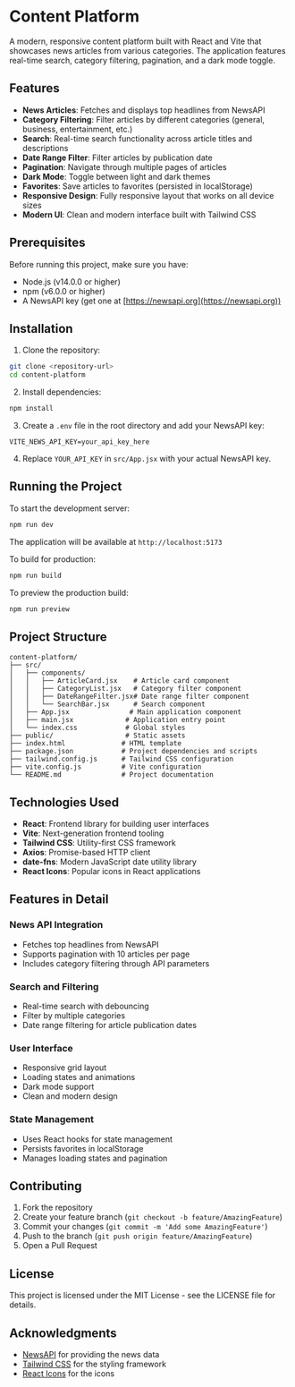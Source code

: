 # Content Platform

A modern, responsive content platform built with React and Vite that showcases news articles from various categories. The application features real-time search, category filtering, pagination, and a dark mode toggle.


## Features

- **News Articles**: Fetches and displays top headlines from NewsAPI
- **Category Filtering**: Filter articles by different categories (general, business, entertainment, etc.)
- **Search**: Real-time search functionality across article titles and descriptions
- **Date Range Filter**: Filter articles by publication date
- **Pagination**: Navigate through multiple pages of articles
- **Dark Mode**: Toggle between light and dark themes
- **Favorites**: Save articles to favorites (persisted in localStorage)
- **Responsive Design**: Fully responsive layout that works on all device sizes
- **Modern UI**: Clean and modern interface built with Tailwind CSS

## Prerequisites

Before running this project, make sure you have:

- Node.js (v14.0.0 or higher)
- npm (v6.0.0 or higher)
- A NewsAPI key (get one at [https://newsapi.org](https://newsapi.org))

## Installation

1. Clone the repository:
```bash
git clone <repository-url>
cd content-platform
```

2. Install dependencies:
```bash
npm install
```

3. Create a `.env` file in the root directory and add your NewsAPI key:
```env
VITE_NEWS_API_KEY=your_api_key_here
```

4. Replace `YOUR_API_KEY` in `src/App.jsx` with your actual NewsAPI key.

## Running the Project

To start the development server:

```bash
npm run dev
```

The application will be available at `http://localhost:5173`

To build for production:

```bash
npm run build
```

To preview the production build:

```bash
npm run preview
```

## Project Structure

```
content-platform/
├── src/
│   ├── components/
│   │   ├── ArticleCard.jsx    # Article card component
│   │   ├── CategoryList.jsx   # Category filter component
│   │   ├── DateRangeFilter.jsx# Date range filter component
│   │   └── SearchBar.jsx      # Search component
│   ├── App.jsx               # Main application component
│   ├── main.jsx             # Application entry point
│   └── index.css            # Global styles
├── public/                  # Static assets
├── index.html              # HTML template
├── package.json            # Project dependencies and scripts
├── tailwind.config.js      # Tailwind CSS configuration
├── vite.config.js          # Vite configuration
└── README.md               # Project documentation
```

## Technologies Used

- **React**: Frontend library for building user interfaces
- **Vite**: Next-generation frontend tooling
- **Tailwind CSS**: Utility-first CSS framework
- **Axios**: Promise-based HTTP client
- **date-fns**: Modern JavaScript date utility library
- **React Icons**: Popular icons in React applications

## Features in Detail

### News API Integration
- Fetches top headlines from NewsAPI
- Supports pagination with 10 articles per page
- Includes category filtering through API parameters

### Search and Filtering
- Real-time search with debouncing
- Filter by multiple categories
- Date range filtering for article publication dates

### User Interface
- Responsive grid layout
- Loading states and animations
- Dark mode support
- Clean and modern design

### State Management
- Uses React hooks for state management
- Persists favorites in localStorage
- Manages loading states and pagination

## Contributing

1. Fork the repository
2. Create your feature branch (`git checkout -b feature/AmazingFeature`)
3. Commit your changes (`git commit -m 'Add some AmazingFeature'`)
4. Push to the branch (`git push origin feature/AmazingFeature`)
5. Open a Pull Request

## License

This project is licensed under the MIT License - see the LICENSE file for details.

## Acknowledgments

- [NewsAPI](https://newsapi.org) for providing the news data
- [Tailwind CSS](https://tailwindcss.com) for the styling framework
- [React Icons](https://react-icons.github.io/react-icons) for the icons